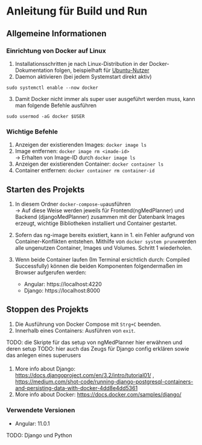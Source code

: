 # Anleitung für Build und Run

## Allgemeine Informationen
### Einrichtung von Docker auf Linux
1. Installationsschritten je nach Linux-Distribution in der Docker-Dokumentation folgen, beispielhaft für [Ubuntu-Nutzer](https://docs.docker.com/engine/install/ubuntu/) 
2. Daemon aktivieren (bei jedem Systemstart direkt aktiv)
```
sudo systemctl enable --now docker
```
3. Damit Docker nicht immer als super user ausgeführt werden muss, kann man folgende Befehle ausführen
```
sudo usermod -aG docker $USER
```
### Wichtige Befehle
1. Anzeigen der existierenden Images: `docker image ls`
2. Image entfernen: `docker image rm <imade-id>` <br>
&rightarrow; Erhalten von Image-ID durch `docker image ls`
3. Anzeigen der existierenden Container: `docker container ls`
4. Container entfernen: `docker container rm container-id`

## Starten des Projekts
1. In diesem Ordner `docker-compose-up`ausführen <br>
&rightarrow;
Auf diese Weise werden jeweils für Frontend(ngMedPlanner) und Backend (djangoMedPlanner) zusammen mit der Datenbank Images erzeugt, wichtige Bibliotheken installiert und Container gestartet.

2. Sofern das ng-image bereits existiert, kann in 1. ein Fehler aufgrund von Container-Konflikten entstehen. Mithilfe von `docker system prune`werden alle ungenutzen Container, Images und Volumes. Schritt 1 wiederholen.

3. Wenn beide Container laufen (Im Terminal ersichtlich durch: Compiled Successfully) können die beiden Komponenten folgendermaßen im Browser aufgerufen werden:
    * Angular: https://localhost:4220 
    * Django: https://localhost:8000

## Stoppen des Projekts
1. Die Ausführung von Docker Compose mit `Strg+C` beenden.
2. Innerhalb eines Containers: Ausführen von `exit`.


TODO: die Skripte für das setup von ngMedPlanner hier erwähnen und deren setup
TODO: hier auch das Zeugs für Django config erklären sowie das anlegen eines superusers

####
1. More info about Django: https://docs.djangoproject.com/en/3.2/intro/tutorial01/ , https://medium.com/shot-code/running-django-postgresql-containers-and-persisting-data-with-docker-4dd8e4dd5361
2. More info about Docker: https://docs.docker.com/samples/django/


### Verwendete Versionen
* Angular: 11.0.1

TODO: Django und Python